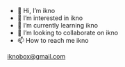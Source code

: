 - 👋 Hi, I’m ikno
- 👀 I’m interested in ikno
- 🌱 I’m currently learning ikno
- 💞️ I’m looking to collaborate on ikno
- 📫 How to reach me ikno

iknobox@gmail.com

<!---
ikno-the-box-guy/ikno-the-box-guy is a ✨ special ✨ repository because its `README.md` (this file) appears on your GitHub profile.
You can click the Preview link to take a look at your changes.
--->
